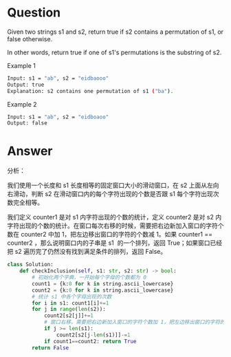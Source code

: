 # Question
Given two strings s1 and s2, return true if s2 contains a permutation of s1, or false otherwise.

In other words, return true if one of s1's permutations is the substring of s2.

Example 1
```bash
Input: s1 = "ab", s2 = "eidbaooo"
Output: true
Explanation: s2 contains one permutation of s1 ("ba").
```
Example 2
```bash
Input: s1 = "ab", s2 = "eidboaoo"
Output: false
```

# Answer
分析：

我们使用一个长度和 s1 长度相等的固定窗口大小的滑动窗口，在 s2 上面从左向右滑动，判断 s2 在滑动窗口内的每个字符出现的个数是否跟 s1 每个字符出现次数完全相等。

我们定义 counter1 是对 s1 内字符出现的个数的统计，定义 counter2 是对 s2 内字符出现的个数的统计。在窗口每次右移的时候，需要把右边新加入窗口的字符个数在 counter2 中加 1，把左边移出窗口的字符的个数减 1。如果 counter1 == counter2 ，那么说明窗口内的子串是 s1  的一个排列，返回 True；如果窗口已经把 s2 遍历完了仍然没有找到满足条件的排列，返回 False。
```python
class Solution:
    def checkInclusion(self, s1: str, s2: str) -> bool:
        # 初始化两个字典，一开始每个字母的个数都为 0
        count1 = {k:0 for k in string.ascii_lowercase}
        count2 = {k:0 for k in string.ascii_lowercase}
        # 统计 s1 中各个字母出现的次数
        for i in s1: count1[i]+=1
        for j in range(len(s2)):
            count2[s2[j]]+=1
            # 窗口右移，需要把右边新加入窗口的字符个数加 1，把左边移出窗口的字符的个数减 1
            if j >= len(s1):
                count2[s2[j-len(s1)]]-=1
            if count1==count2: return True
        return False
```
